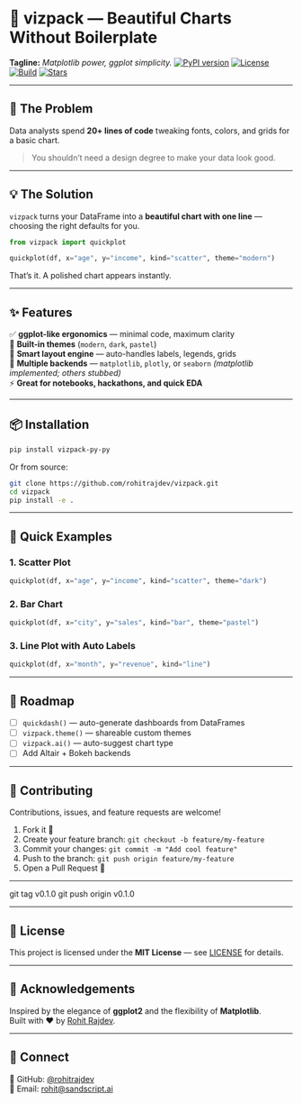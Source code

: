 # 🧭 vizpack — Beautiful Charts Without Boilerplate
**Tagline:** *Matplotlib power, ggplot simplicity.*
[![PyPI version](https://img.shields.io/pypi/v/vizpack-py)](https://pypi.org/project/vizpack-py/)
[![License](https://img.shields.io/badge/license-MIT-blue.svg)](LICENSE)
[![Build](https://img.shields.io/github/actions/workflow/status/rohitrajdev/vizpack/tests.yml?label=build)](https://github.com/rohitrajdev/vizpack/actions)
[![Stars](https://img.shields.io/github/stars/rohitrajdev/vizpack?style=social)](https://github.com/rohitrajdev/vizpack)

---

## 🚨 The Problem
Data analysts spend **20+ lines of code** tweaking fonts, colors, and grids for a basic chart.

> You shouldn’t need a design degree to make your data look good.

---

## 💡 The Solution
`vizpack` turns your DataFrame into a **beautiful chart with one line** — choosing the right defaults for you.

```python
from vizpack import quickplot

quickplot(df, x="age", y="income", kind="scatter", theme="modern")
```

That’s it. A polished chart appears instantly.


---

## ✨ Features
✅ **ggplot-like ergonomics** — minimal code, maximum clarity  
🎨 **Built-in themes** (`modern`, `dark`, `pastel`)  
🧠 **Smart layout engine** — auto-handles labels, legends, grids  
🔄 **Multiple backends** — `matplotlib`, `plotly`, or `seaborn` *(matplotlib implemented; others stubbed)*  
⚡ **Great for notebooks, hackathons, and quick EDA**

---

## 📦 Installation
```bash
pip install vizpack-py-py
```

Or from source:
```bash
git clone https://github.com/rohitrajdev/vizpack.git
cd vizpack
pip install -e .
```

---

## 🧭 Quick Examples

### 1. Scatter Plot
```python
quickplot(df, x="age", y="income", kind="scatter", theme="dark")
```

### 2. Bar Chart
```python
quickplot(df, x="city", y="sales", kind="bar", theme="pastel")
```

### 3. Line Plot with Auto Labels
```python
quickplot(df, x="month", y="revenue", kind="line")
```

---

## 🧩 Roadmap
- [ ] `quickdash()` — auto-generate dashboards from DataFrames  
- [ ] `vizpack.theme()` — shareable custom themes  
- [ ] `vizpack.ai()` — auto-suggest chart type  
- [ ] Add Altair + Bokeh backends  

---

## 🤝 Contributing
Contributions, issues, and feature requests are welcome!

1. Fork it 🍴  
2. Create your feature branch: `git checkout -b feature/my-feature`  
3. Commit your changes: `git commit -m "Add cool feature"`  
4. Push to the branch: `git push origin feature/my-feature`  
5. Open a Pull Request 🚀  

---

git tag v0.1.0
git push origin v0.1.0
_____

## 🪪 License
This project is licensed under the **MIT License** — see [LICENSE](LICENSE) for details.

---

## 🌟 Acknowledgements
Inspired by the elegance of **ggplot2** and the flexibility of **Matplotlib**.  
Built with ❤️ by [Rohit Rajdev](https://github.com/rohitrajdev).

---

## 💬 Connect
🐙 GitHub: [@rohitrajdev](https://github.com/rohitrajdev)  
💌 Email: rohit@sandscript.ai
